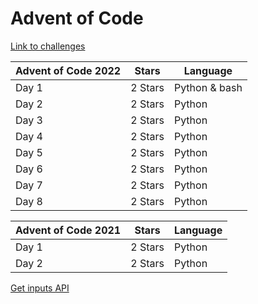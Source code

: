 # Advent of Code

[Link to challenges](https://adventofcode.com/2022)

| Advent of Code 2022 | Stars   | Language      |
| ------------------- | ------- | ------------- |
| Day 1               | 2 Stars | Python & bash |
| Day 2               | 2 Stars | Python        |
| Day 3               | 2 Stars | Python        |
| Day 4               | 2 Stars | Python        |
| Day 5               | 2 Stars | Python        |
| Day 6               | 2 Stars | Python        |
| Day 7               | 2 Stars | Python        |
| Day 8               | 2 Stars | Python        |


| Advent of Code 2021 | Stars   | Language |
| ------------------- | ------- | -------- |
| Day 1               | 2 Stars | Python   |
| Day 2               | 2 Stars | Python   |

[Get inputs API](https://github.com/alvesvaren/AoC-template)
